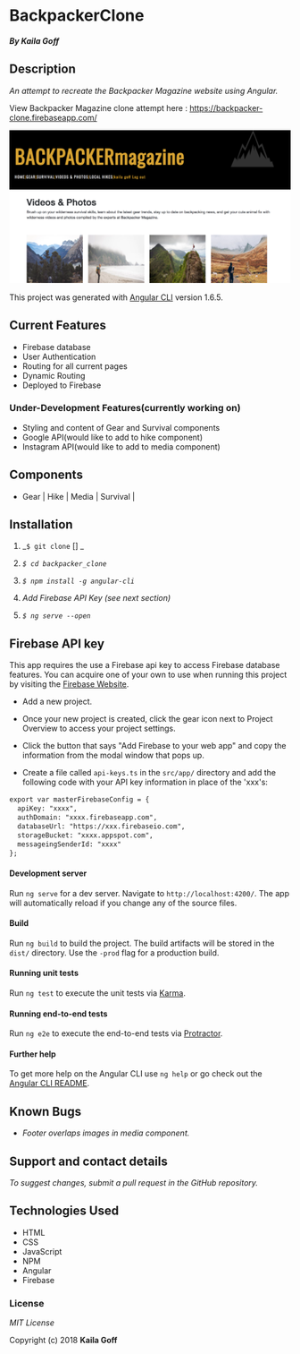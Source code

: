 # BackpackerClone

#### _By Kaila Goff_

## Description

_An attempt to recreate the Backpacker Magazine website using Angular._

View Backpacker Magazine clone attempt here : https://backpacker-clone.firebaseapp.com/

<kbd><img src="src/img/screenshot1.png" alt=""></kbd>

This project was generated with [Angular CLI](https://github.com/angular/angular-cli) version 1.6.5.

##  Current Features
  * Firebase database
  * User Authentication
  * Routing for all current pages
  * Dynamic Routing
  * Deployed to Firebase

### Under-Development Features(currently working on)
  * Styling and content of Gear and Survival components
  * Google API(would like to add to hike component)
  * Instagram API(would like to add to media component)

## Components
  * Gear | Hike | Media | Survival |

  ## Installation

  1. _`$ git clone` [] _

  2. _`$ cd backpacker_clone`_

  3.  _`$ npm install -g angular-cli`_

  4. _Add Firebase API Key (see next section)_

  5. _`$ ng serve --open`_

  ## Firebase API key

  This app requires the use a Firebase api key to access Firebase database features.
  You can acquire one of your own to use when running this project by visiting the [Firebase Website](https://firebase.google.com).

  * Add a new project.

  * Once your new project is created, click the gear icon next to Project Overview to access your project settings.

  * Click the button that says "Add Firebase to your web app" and copy the information from the modal window that pops up.

  * Create a file called `api-keys.ts` in the `src/app/` directory and add the following code with your API key information in place of the 'xxx's:

  ```
  export var masterFirebaseConfig = {
    apiKey: "xxxx",
    authDomain: "xxxx.firebaseapp.com",
    databaseUrl: "https://xxx.firebaseio.com",
    storageBucket: "xxxx.appspot.com",
    messageingSenderId: "xxxx"
  };
  ```

#### Development server

Run `ng serve` for a dev server. Navigate to `http://localhost:4200/`. The app will automatically reload if you change any of the source files.

#### Build

Run `ng build` to build the project. The build artifacts will be stored in the `dist/` directory. Use the `-prod` flag for a production build.

#### Running unit tests

Run `ng test` to execute the unit tests via [Karma](https://karma-runner.github.io).

#### Running end-to-end tests

Run `ng e2e` to execute the end-to-end tests via [Protractor](http://www.protractortest.org/).

#### Further help

To get more help on the Angular CLI use `ng help` or go check out the [Angular CLI README](https://github.com/angular/angular-cli/blob/master/README.md).

## Known Bugs

  * _Footer overlaps images in media component._

## Support and contact details

  _To suggest changes, submit a pull request in the GitHub repository._

## Technologies Used

  * HTML
  * CSS
  * JavaScript
  * NPM
  * Angular
  * Firebase

### License

  *MIT License*

Copyright (c) 2018 **Kaila Goff**
